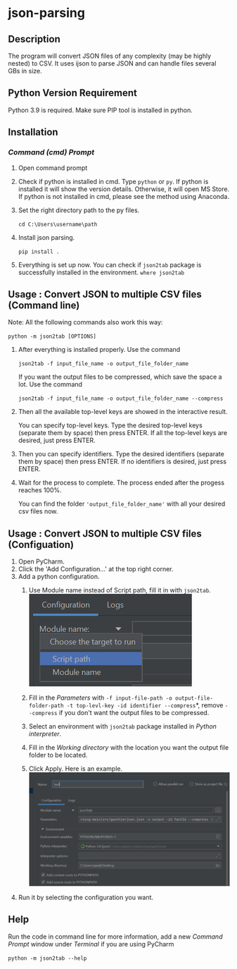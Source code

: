# json-parsing

## **Description**
The program will convert JSON files of any complexity (may be highly nested) to CSV. It uses ijson to parse JSON and can handle files several GBs in size.

## **Python Version Requirement**
Python 3.9 is required. Make sure PIP tool is installed in python. 

## **Installation** 

### _Command (cmd) Prompt_
1. Open command prompt
2. Check if python is installed in cmd. Type `python` or `py`. If python is installed it will show the version details. Otherwise, it will open MS Store. If python is not installed in cmd, please see the method using Anaconda.
3. Set the right directory path to the py files.

    `cd C:\Users\username\path`
4. Install json parsing.

    `pip install .`
5. Everything is set up now. You can check if `json2tab` package is successfully installed in the environment.
   `where json2tab`


## **Usage : Convert JSON to multiple CSV files (Command line)**

Note: All the following commands also work this way:

   `python -m json2tab [OPTIONS]`

1. After everything is installed properly. Use the command

   `json2tab -f input_file_name -o output_file_folder_name`

   If you want the output files to be compressed, which save the space a lot. Use the command

   `json2tab -f input_file_name -o output_file_folder_name --compress`


2. Then all the available top-level keys are showed in the interactive result.

   You can specify top-level keys.
Type the desired top-level keys (separate them by space)
then press ENTER. If all the top-level keys are desired, just press ENTER.

3. Then you can specify identifiers. Type the desired identifiers (separate them by space) then press ENTER.
If no identifiers is desired, just press ENTER.

4. Wait for the process to complete.
The process ended after the progess reaches 100%. 

   You can find the folder `'output_file_folder_name'` with all your desired csv files now.

## **Usage : Convert JSON to multiple CSV files (Configuation)**
1. Open PyCharm.
2. Click the 'Add Configuration...' at the top right corner.
3. Add a python configuration. 
   1. Use Module name instead of Script path, fill it in with `json2tab`.
   ![img.png](img.png)
   2. Fill in the _Parameters_ with `-f input-file-path -o output-file-folder-path -t top-levl-key -id identifier --compress`*,
   remove `--compress` if you don't want the output files to be compressed.
   3. Select an environment with `json2tab` package installed in _Python interpreter_. 
   4. Fill in the _Working directory_ with the location you want the output file folder to be located.

   5. Click Apply. Here is an example.
   ![img_1.png](img_1.png)
4. Run it by selecting the configuration you want. 
   
## **Help**
Run the code in command line for more information, add a new _Command Prompt_ window under _Terminal_ if you are using PyCharm

`python -m json2tab --help`
